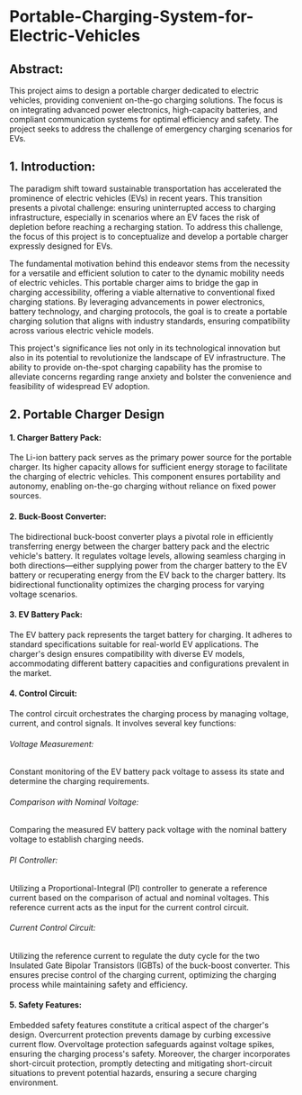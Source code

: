 # Portable-Charging-System-for-Electric-Vehicles
## Abstract:
This project aims to design a portable charger dedicated to electric vehicles, providing convenient on-the-go charging solutions. The focus is on integrating advanced power electronics, high-capacity batteries, and compliant communication systems for optimal efficiency and safety. The project seeks to address the challenge of emergency charging scenarios for EVs.

## 1. Introduction:
The paradigm shift toward sustainable transportation has accelerated the prominence of electric vehicles (EVs) in recent years. This transition presents a pivotal challenge: ensuring uninterrupted access to charging infrastructure, especially in scenarios where an EV faces the risk of depletion before reaching a recharging station. To address this challenge, the focus of this project is to conceptualize and develop a portable charger expressly designed for EVs.

The fundamental motivation behind this endeavor stems from the necessity for a versatile and efficient solution to cater to the dynamic mobility needs of electric vehicles. This portable charger aims to bridge the gap in charging accessibility, offering a viable alternative to conventional fixed charging stations. By leveraging advancements in power electronics, battery technology, and charging protocols, the goal is to create a portable charging solution that aligns with industry standards, ensuring compatibility across various electric vehicle models.

This project's significance lies not only in its technological innovation but also in its potential to revolutionize the landscape of EV infrastructure. The ability to provide on-the-spot charging capability has the promise to alleviate concerns regarding range anxiety and bolster the convenience and feasibility of widespread EV adoption.

## 2. Portable Charger Design
#### 1. Charger Battery Pack:
The Li-ion battery pack serves as the primary power source for the portable charger. Its higher capacity allows for sufficient energy storage to facilitate the charging of electric vehicles. This component ensures portability and autonomy, enabling on-the-go charging without reliance on fixed power sources.
#### 2. Buck-Boost Converter:
The bidirectional buck-boost converter plays a pivotal role in efficiently transferring energy between the charger battery pack and the electric vehicle's battery. It regulates voltage levels, allowing seamless charging in both directions—either supplying power from the charger battery to the EV battery or recuperating energy from the EV back to the charger battery. Its bidirectional functionality optimizes the charging process for varying voltage scenarios.
#### 3. EV Battery Pack:
The EV battery pack represents the target battery for charging. It adheres to standard specifications suitable for real-world EV applications. The charger's design ensures compatibility with diverse EV models, accommodating different battery capacities and configurations prevalent in the market.
#### 4. Control Circuit:
The control circuit orchestrates the charging process by managing voltage, current, and control signals. It involves several key functions:
###### Voltage Measurement: 
Constant monitoring of the EV battery pack voltage to assess its state and determine the charging requirements.
###### Comparison with Nominal Voltage: 
Comparing the measured EV battery pack voltage with the nominal battery voltage to establish charging needs.
###### PI Controller: 
Utilizing a Proportional-Integral (PI) controller to generate a reference current based on the comparison of actual and nominal voltages. This reference current acts as the input for the current control circuit.
###### Current Control Circuit: 
Utilizing the reference current to regulate the duty cycle for the two Insulated Gate Bipolar Transistors (IGBTs) of the buck-boost converter. This ensures precise control of the charging current, optimizing the charging process while maintaining safety and efficiency.
#### 5. Safety Features:
Embedded safety features constitute a critical aspect of the charger's design. Overcurrent protection prevents damage by curbing excessive current flow. Overvoltage protection safeguards against voltage spikes, ensuring the charging process's safety. Moreover, the charger incorporates short-circuit protection, promptly detecting and mitigating short-circuit situations to prevent potential hazards, ensuring a secure charging environment.
